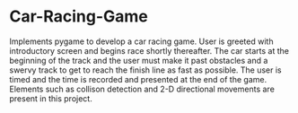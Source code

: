 # Car-Racing-Game

Implements pygame to develop a car racing game. User is greeted with introductory screen and begins race shortly thereafter. The car starts at the beginning of the track and the user must make it past obstacles and a swervy track to get to reach the finish line as fast as possible. The user is timed and the time is recorded and presented at the end of the game. Elements such as collison detection and 2-D directional movements are present in this project. 
